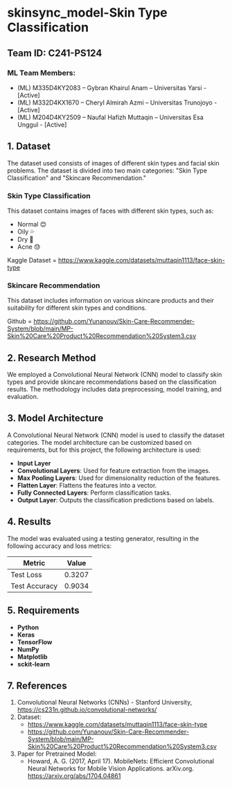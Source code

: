 # skinsync_model-Skin Type Classification
## Team ID: C241-PS124

### ML Team Members:
- (ML) M335D4KY2083 – Gybran Khairul Anam – Universitas Yarsi - [Active]
- (ML) M332D4KX1670 – Cheryl Almirah Azmi – Universitas Trunojoyo - [Active]
- (ML) M204D4KY2509 – Naufal Hafizh Muttaqin – Universitas Esa Unggul - [Active]

## 1. Dataset
The dataset used consists of images of different skin types and facial skin problems. The dataset is divided into two main categories: "Skin Type Classification" and "Skincare Recommendation."

### Skin Type Classification
This dataset contains images of faces with different skin types, such as:
- Normal 😊
- Oily 💦
- Dry 🌵
- Acne 😓

Kaggle Dataset = https://www.kaggle.com/datasets/muttaqin1113/face-skin-type

### Skincare Recommendation
This dataset includes information on various skincare products and their suitability for different skin types and conditions.

Github = https://github.com/Yunanouv/Skin-Care-Recommender-System/blob/main/MP-Skin%20Care%20Product%20Recommendation%20System3.csv

## 2. Research Method
We employed a Convolutional Neural Network (CNN) model to classify skin types and provide skincare recommendations based on the classification results. The methodology includes data preprocessing, model training, and evaluation.


## 3. Model Architecture
A Convolutional Neural Network (CNN) model is used to classify the dataset categories. The model architecture can be customized based on requirements, but for this project, the following architecture is used:
- **Input Layer**
- **Convolutional Layers**: Used for feature extraction from the images.
- **Max Pooling Layers**: Used for dimensionality reduction of the features.
- **Flatten Layer**: Flattens the features into a vector.
- **Fully Connected Layers**: Perform classification tasks.
- **Output Layer**: Outputs the classification predictions based on labels.

## 4. Results
The model was evaluated using a testing generator, resulting in the following accuracy and loss metrics:

| Metric       | Value   |
|--------------|---------|
| Test Loss    | 0.3207  |
| Test Accuracy| 0.9034  |

## 5. Requirements
- **Python**
- **Keras** 
- **TensorFlow** 
- **NumPy** 
- **Matplotlib** 
- **sckit-learn**

## 7. References
1. Convolutional Neural Networks (CNNs) - Stanford University, https://cs231n.github.io/convolutional-networks/
3. Dataset:
   - https://www.kaggle.com/datasets/muttaqin1113/face-skin-type
   - https://github.com/Yunanouv/Skin-Care-Recommender-System/blob/main/MP-Skin%20Care%20Product%20Recommendation%20System3.csv
4. Paper for Pretrained Model:
   - Howard, A. G. (2017, April 17). MobileNets: Efficient Convolutional Neural Networks for Mobile Vision Applications. arXiv.org. https://arxiv.org/abs/1704.04861





















